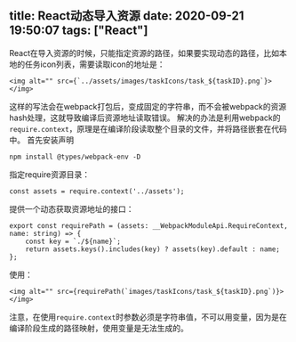 title: React动态导入资源
date: 2020-09-21 19:50:07
tags: ["React"]
---
React在导入资源的时候，只能指定资源的路径，如果要实现动态的路径，比如本地的任务icon列表，需要读取icon的地址是：
```
<img alt="" src={`../assets/images/taskIcons/task_${taskID}.png`}></img>
```
这样的写法会在webpack打包后，变成固定的字符串，而不会被webpack的资源hash处理，这就导致编译后资源地址读取错误。
解决的办法是利用webpack的`require.context`，原理是在编译阶段读取整个目录的文件，并将路径嵌套在代码中。
首先安装声明
```
npm install @types/webpack-env -D
```
指定require资源目录：
```
const assets = require.context('../assets');
```
提供一个动态获取资源地址的接口：
```
export const requirePath = (assets: __WebpackModuleApi.RequireContext, name: string) => {
    const key = `./${name}`;
    return assets.keys().includes(key) ? assets(key).default : name;
};
```
使用：
```
<img alt="" src={requirePath(`images/taskIcons/task_${taskID}.png`)}></img>
```
注意，在使用`require.context`时参数必须是字符串值，不可以用变量，因为是在编译阶段生成的路径映射，使用变量是无法生成的。
